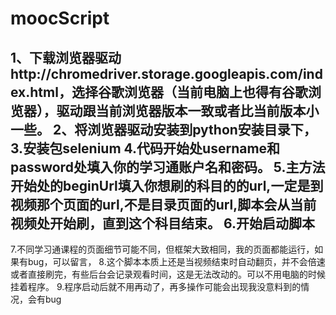 # moocScript
1、下载浏览器驱动http://chromedriver.storage.googleapis.com/index.html，选择谷歌浏览器（当前电脑上也得有谷歌浏览器），驱动跟当前浏览器版本一致或者比当前版本小一些。
2、将浏览器驱动安装到python安装目录下，
3.安装包selenium
4.代码开始处username和password处填入你的学习通账户名和密码。
5.主方法开始处的beginUrl填入你想刷的科目的的url,一定是到视频那个页面的url,不是目录页面的url,脚本会从当前视频处开始刷，直到这个科目结束。
6.开始启动脚本
--------------------------------------------------------------------------------------------------
7.不同学习通课程的页面细节可能不同，但框架大致相同，我的页面都能运行，如果有bug，可以留言，
8.这个脚本本质上还是当视频结束时自动翻页，并不会倍速或者直接刷完，有些后台会记录观看时间，这是无法改动的。可以不用电脑的时候挂着程序。
9.程序启动后就不用再动了，再多操作可能会出现我没意料到的情况，会有bug

